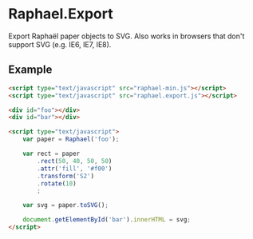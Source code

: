 Raphael.Export
=============
Export Raphaël paper objects to SVG. Also works in browsers that don\'t support SVG (e.g. IE6, IE7, IE8).

Example
-------

```html
<script type="text/javascript" src="raphael-min.js"></script>
<script type="text/javascript" src="raphael.export.js"></script>

<div id="foo"></div>
<div id="bar"></div>

<script type="text/javascript">
	var paper = Raphael('foo');

	var rect = paper
		.rect(50, 40, 50, 50)
		.attr('fill', '#f00')
		.transform('S2')
		.rotate(10)
		;

	var svg = paper.toSVG();

	document.getElementById('bar').innerHTML = svg;
</script>
```
